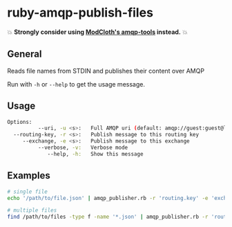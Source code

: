 ruby-amqp-publish-files
=======================

:boom: **Strongly consider using [ModCloth's amqp-tools](https://github.com/modcloth/amqp-tools) instead.** :boom:

## General

Reads file names from STDIN and publishes their content over AMQP

Run with `-h` or `--help` to get the usage message.

## Usage

```bash
Options:
          --uri, -u <s>:   Full AMQP uri (default: amqp://guest:guest@localhost:5672)
  --routing-key, -r <s>:   Publish message to this routing key
     --exchange, -e <s>:   Publish message to this exchange
          --verbose, -v:   Verbose mode
             --help, -h:   Show this message
```

## Examples

```bash
# single file
echo '/path/to/file.json' | amqp_publisher.rb -r 'routing.key' -e 'exchange'

# multiple files
find /path/to/files -type f -name '*.json' | amqp_publisher.rb -r 'routing.key' -e 'exchange'
```

